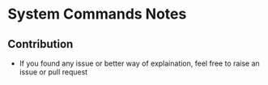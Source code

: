 # System Commands Notes

## Contribution
- If you found any issue or better way of explaination, feel free to raise an issue or pull request
